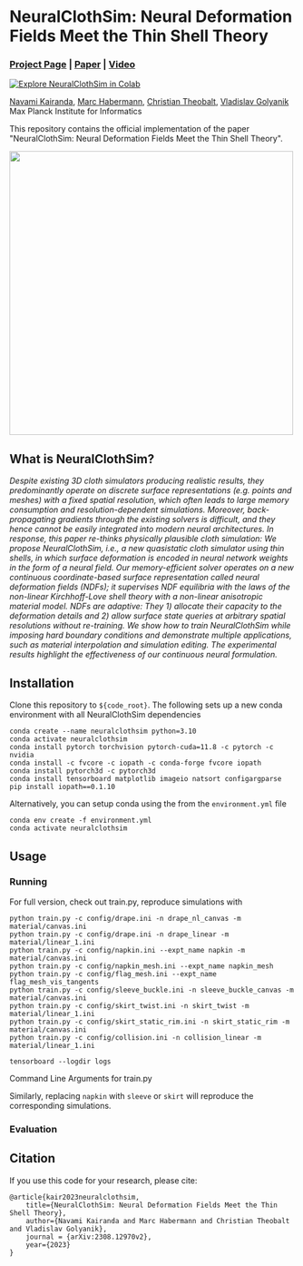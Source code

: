 # NeuralClothSim: Neural Deformation Fields Meet the Thin Shell Theory
### [Project Page](https://4dqv.mpi-inf.mpg.de/NeuralClothSim/) | [Paper](https://arxiv.org/pdf/2308.12970) | [Video](https://www.youtube.com/watch?v=z-7MBiAi7SM) 
[![Explore NeuralClothSim in Colab](https://colab.research.google.com/assets/colab-badge.svg)](https://colab.research.google.com/github/navamikairanda/neuralclothsim/blob/main/neuralclothsim.ipynb)<br>

[Navami Kairanda](https://people.mpi-inf.mpg.de/~nkairand/),
[Marc Habermann](https://people.mpi-inf.mpg.de/~mhaberma/),
[Christian Theobalt](https://people.mpi-inf.mpg.de/~theobalt/),
[Vladislav Golyanik](https://people.mpi-inf.mpg.de/~golyanik/) <br>
Max Planck Institute for Informatics <br>

This repository contains the official implementation of the paper "NeuralClothSim: Neural Deformation Fields Meet the Thin Shell Theory".

[<img src="https://i3.ytimg.com/vi/z-7MBiAi7SM/maxresdefault.jpg" width="500">](https://www.youtube.com/watch?v=z-7MBiAi7SM)

## What is NeuralClothSim?
*Despite existing 3D cloth simulators producing realistic results, they predominantly operate on discrete surface representations (e.g. points and meshes) with a fixed spatial resolution, which often leads to large memory consumption and resolution-dependent simulations. Moreover, back-propagating gradients through the existing solvers is difficult, and they hence cannot be easily integrated into modern neural architectures. In response, this paper re-thinks physically plausible cloth simulation: We propose NeuralClothSim, i.e., a new quasistatic cloth simulator using thin shells, in which surface deformation is encoded in neural network weights in the form of a neural field. Our memory-efficient solver operates on a new continuous coordinate-based surface representation called neural deformation fields (NDFs); it supervises NDF equilibria with the laws of the non-linear Kirchhoff-Love shell theory with a non-linear anisotropic material model. NDFs are adaptive: They 1) allocate their capacity to the deformation details and 2) allow surface state queries at arbitrary spatial resolutions without re-training. We show how to train NeuralClothSim while imposing hard boundary conditions and demonstrate multiple applications, such as material interpolation and simulation editing. The experimental results highlight the effectiveness of our continuous neural formulation.*



## Installation
Clone this repository to `${code_root}`. The following sets up a new conda environment with all NeuralClothSim dependencies

```
conda create --name neuralclothsim python=3.10
conda activate neuralclothsim
conda install pytorch torchvision pytorch-cuda=11.8 -c pytorch -c nvidia
conda install -c fvcore -c iopath -c conda-forge fvcore iopath
conda install pytorch3d -c pytorch3d
conda install tensorboard matplotlib imageio natsort configargparse
pip install iopath==0.1.10
```

Alternatively, you can setup conda using the from the `environment.yml` file
```
conda env create -f environment.yml
conda activate neuralclothsim
```

## Usage

### Running
For full version, check out train.py, reproduce simulations with
```
python train.py -c config/drape.ini -n drape_nl_canvas -m material/canvas.ini
python train.py -c config/drape.ini -n drape_linear -m material/linear_1.ini
python train.py -c config/napkin.ini --expt_name napkin -m material/canvas.ini
python train.py -c config/napkin_mesh.ini --expt_name napkin_mesh
python train.py -c config/flag_mesh.ini --expt_name flag_mesh_vis_tangents
python train.py -c config/sleeve_buckle.ini -n sleeve_buckle_canvas -m material/canvas.ini
python train.py -c config/skirt_twist.ini -n skirt_twist -m material/linear_1.ini
python train.py -c config/skirt_static_rim.ini -n skirt_static_rim -m material/canvas.ini
python train.py -c config/collision.ini -n collision_linear -m material/linear_1.ini

```

```
tensorboard --logdir logs
```

Command Line Arguments for train.py

Similarly, replacing `napkin` with `sleeve` or `skirt` will reproduce the corresponding simulations.

### Evaluation

## Citation

If you use this code for your research, please cite:
```
@article{kair2023neuralclothsim, 
	title={NeuralClothSim: Neural Deformation Fields Meet the Thin Shell Theory}, 
	author={Navami Kairanda and Marc Habermann and Christian Theobalt and Vladislav Golyanik}, 
	journal = {arXiv:2308.12970v2}, 
	year={2023} 
}
```
